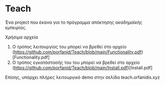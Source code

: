 # Teach

Ένα project που έκανα για το πρόγραμμα απόκτησης ακαδημαϊκής εμπειρίας.

Χρήσιμα αρχεία

1) Ο τρόπος λειτουργίας του μπορεί να βρεθεί στο αρχείο (https://github.com/porfanid/Teach/blob/main/Functionality.pdf)[Functionality.pdf]
2) Ο τρόπος εγκατάστασής του του μπορεί να βρεθεί στο αρχείο (https://github.com/porfanid/Teach/blob/main/Install.pdf)[Install.pdf]

Επίσης, υπάρχει πλήρες λειτουργικό demo στην σελίδα teach.orfanidis.xyz